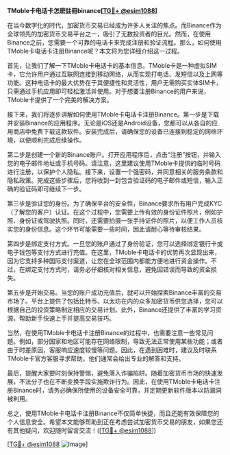 **TMoble卡电话卡怎麽註冊binance[[TG💪+ @esim1088](https://t.me/s/esim1088)]**

在当今数字化的时代，加密货币交易已经成为许多人关注的焦点。而Binance作为全球领先的加密货币交易平台之一，吸引了无数投资者的目光。然而，在使用Binance之前，您需要一个可靠的电话卡来完成注册和验证流程。那么，如何使用TMoble卡电话卡注册Binance呢？本文将为您详细介绍这一过程。

首先，让我们了解一下TMoble卡电话卡的基本信息。TMoble卡是一种虚拟SIM卡，它允许用户通过互联网连接到移动网络，从而实现打电话、发短信以及上网等功能。这种电话卡的最大优势在于其便捷性和灵活性，用户无需购买实体SIM卡，只需通过手机应用即可轻松激活并使用。对于想要注册Binance的用户来说，TMoble卡提供了一个完美的解决方案。

接下来，我们将逐步讲解如何使用TMoble卡电话卡注册Binance。第一步是下载并安装Binance的应用程序。无论是iOS还是Android设备，您都可以从各自的应用商店中免费下载这款软件。安装完成后，请确保您的设备已连接到稳定的网络环境，以便顺利完成后续操作。

第二步是创建一个新的Binance账户。打开应用程序后，点击“注册”按钮，并输入您的电子邮件地址或手机号码。请注意，这里建议使用TMoble卡提供的临时号码进行注册，以保护个人隐私。接下来，设置一个强密码，并同意相关的服务条款和隐私政策。完成这些步骤后，您将收到一封包含验证码的电子邮件或短信，输入正确的验证码即可继续下一步。

第三步是验证您的身份。为了确保平台的安全性，Binance要求所有用户完成KYC（了解您的客户）认证。在这个过程中，您需要上传有效的身份证件照片，例如护照、身份证或驾驶执照。同时，还需要拍摄一张手持证件的照片，以便工作人员核实您的身份信息。这个环节可能需要一些时间，因此请耐心等待审核结果。

第四步是绑定支付方式。一旦您的账户通过了身份验证，您可以选择绑定银行卡或电子钱包等支付方式进行充值。在这里，TMoble卡电话卡的优势再次显现出来，因为它支持多种国际支付渠道，让您在全球范围内都能方便地进行资金操作。不过，在绑定支付方式时，请务必仔细核对相关信息，避免因错误而导致的资金损失。

第五步是开始交易。当您的账户成功充值后，就可以开始探索Binance丰富的交易市场了。平台上提供了包括比特币、以太坊在内的众多加密货币供您选择，您可以根据自己的投资策略制定相应的交易计划。此外，Binance还提供了丰富的学习资源，帮助新手快速上手并提高交易技巧。

当然，在使用TMoble卡电话卡注册Binance的过程中，也需要注意一些常见问题。例如，部分国家和地区可能存在网络限制，导致无法正常使用某些功能；或者由于时差原因，客服响应速度较慢等问题。因此，在遇到困难时，建议及时联系TMoble卡官方客服寻求帮助，他们通常会给出专业的解答和支持。

最后，提醒大家要时刻保持警惕，避免落入诈骗陷阱。随着加密货币市场的快速发展，不法分子也在不断变换手段实施欺诈行为。因此，在使用TMoble卡电话卡注册Binance时，请务必确保所使用的设备安全可靠，并定期更新软件版本以防漏洞被利用。

总之，使用TMoble卡电话卡注册Binance不仅简单快捷，而且还能有效保障您的个人信息安全。希望本文能够帮助到正在考虑尝试加密货币交易的朋友，如果您还有其他疑问，欢迎随时留言交流！([[TG💪+ @esim1088](https://t.me/s/esim1088)])

[[TG💪+ @esim1088](https://t.me/s/esim1088) ![Image](https://i.postimg.cc/4NQfJmqS/Snipaste-2025-05-13-00-14-12.png)]